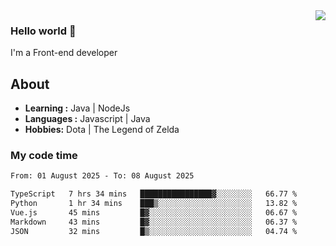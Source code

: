 <img align='right' src="https://github-readme-stats.vercel.app/api?username=jumodada&show_icons=true&theme=vue">

### Hello world 👋

I'm a Front-end developer 
    
## About
-  **Learning :** Java | NodeJs
-  **Languages :** Javascript | Java
-  **Hobbies:** Dota | The Legend of Zelda

### My code time

<!--START_SECTION:waka-->

```txt
From: 01 August 2025 - To: 08 August 2025

TypeScript   7 hrs 34 mins   ████████████████▓░░░░░░░░   66.77 %
Python       1 hr 34 mins    ███▒░░░░░░░░░░░░░░░░░░░░░   13.82 %
Vue.js       45 mins         █▓░░░░░░░░░░░░░░░░░░░░░░░   06.67 %
Markdown     43 mins         █▓░░░░░░░░░░░░░░░░░░░░░░░   06.37 %
JSON         32 mins         █▒░░░░░░░░░░░░░░░░░░░░░░░   04.74 %
```

<!--END_SECTION:waka-->
